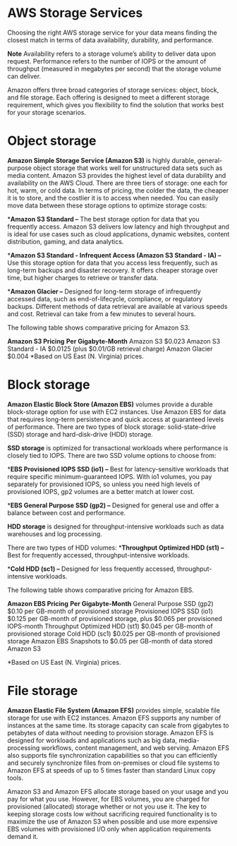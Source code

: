 # AWS Storage Services

Choosing the right AWS storage service for your data means finding the closest match in terms of data availability,
durability, and performance.

**Note**
Availability refers to a storage volume’s ability to deliver data upon request. Performance refers to the number of IOPS 
or the amount of throughput (measured in megabytes per second) that the storage volume can deliver.

Amazon offers three broad categories of storage services:
object, block, and file storage.
Each offering is designed to meet a different storage requirement, which gives you flexibility to find the solution 
that works best for your storage scenarios.

# Object storage
**Amazon Simple Storage Service (Amazon S3)** is highly durable, general-purpose object storage that works well for unstructured data sets such as media content. Amazon S3 provides the highest level of data durability and availability on the AWS Cloud. There are three tiers of storage: one each for hot, warm, or cold data. In terms of pricing, the colder the data, the cheaper it is to store, and the costlier it is to access when needed. You can easily move data between these storage options to optimize storage costs:

***Amazon S3 Standard –** The best storage option for data that you frequently access. Amazon S3 delivers low latency
and high throughput and is ideal for use cases such as cloud applications, dynamic websites, content distribution, gaming, 
and data analytics.

***Amazon S3 Standard - Infrequent Access (Amazon S3 Standard - IA) –** Use this storage option for data that you access
less frequently, such as long-term backups and disaster recovery. It offers cheaper storage over time,
but higher charges to retrieve or transfer data.

***Amazon Glacier –** Designed for long-term storage of infrequently accessed data, such as end-of-lifecycle, compliance, 
or regulatory backups. Different methods of data retrieval are available at various speeds and cost.
Retrieval can take from a few minutes to several hours.

The following table shows comparative pricing for Amazon S3.

**Amazon S3 Pricing** 	      **Per Gigabyte-Month**
  Amazon S3                   	$0.023
  Amazon S3 Standard - IA	      $0.0125 (plus $0.01/GB retrieval charge)
  Amazon Glacier	              $0.004
*Based on US East (N. Virginia) prices.

# Block storage
**Amazon Elastic Block Store (Amazon EBS)** volumes provide a durable block-storage option for use with EC2 instances.
Use Amazon EBS for data that requires long-term persistence and quick access at guaranteed levels of performance.
There are two types of block storage: solid-state-drive (SSD) storage and hard-disk-drive (HDD) storage.

**SSD storage** is optimized for transactional workloads where performance is closely tied to IOPS. 
  There are two SSD volume options to choose from:

***EBS Provisioned IOPS SSD (io1) –** Best for latency-sensitive workloads that require specific minimum-guaranteed IOPS. 
With io1 volumes, you pay separately for provisioned IOPS, so unless you need high levels of provisioned IOPS,
gp2 volumes are a better match at lower cost.

***EBS General Purpose SSD (gp2) –** Designed for general use and offer a balance between cost and performance.

**HDD storage** is designed for throughput-intensive workloads such as data warehouses and log processing.

There are two types of HDD volumes:
***Throughput Optimized HDD (st1) –** Best for frequently accessed, throughput-intensive workloads.

***Cold HDD (sc1) –** Designed for less frequently accessed, throughput-intensive workloads.

The following table shows comparative pricing for Amazon EBS.

**Amazon EBS Pricing**	              **Per Gigabyte-Month**
General Purpose SSD (gp2)       	$0.10 per GB-month of provisioned storage
Provisioned IOPS SSD (io1)      	$0.125 per GB-month of provisioned storage, plus $0.065 per provisioned IOPS-month
Throughput Optimized HDD (st1)	  $0.045 per GB-month of provisioned storage
Cold HDD (sc1)                  	$0.025 per GB-month of provisioned storage
Amazon EBS Snapshots to           $0.05 per GB-month of data stored
Amazon S3	

*Based on US East (N. Virginia) prices.

# File storage
**Amazon Elastic File System (Amazon EFS)** provides simple, scalable file storage for use with EC2 instances.
Amazon EFS supports any number of instances at the same time. Its storage capacity can scale from gigabytes to 
petabytes of data without needing to provision storage. Amazon EFS is designed for workloads and applications 
such as big data, media-processing workflows, content management, and web serving. Amazon EFS also supports file 
synchronization capabilities so that you can efficiently and securely synchronize files from on-premises or cloud 
file systems to Amazon EFS at speeds of up to 5 times faster than standard Linux copy tools.

Amazon S3 and Amazon EFS allocate storage based on your usage and you pay for what you use. However, for EBS volumes, you are charged for provisioned (allocated) storage whether or not you use it. The key to keeping storage costs low without sacrificing required functionality is to maximize the use of Amazon S3 when possible and use more expensive EBS volumes with provisioned I/O only when application requirements demand it.
